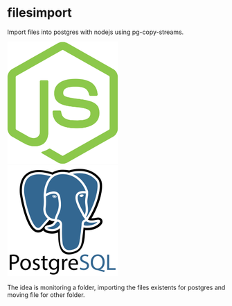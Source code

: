 # filesimport
 Import files into postgres with nodejs using pg-copy-streams.
 
 <img src="https://raw.githubusercontent.com/silvajunior/filesimport/main/nodejs.svg" width="256"><img src="https://raw.githubusercontent.com/silvajunior/filesimport/main/postgresql.svg" width="256">
 
 The idea is monitoring a folder, importing the files existents for postgres and moving file for other folder.
